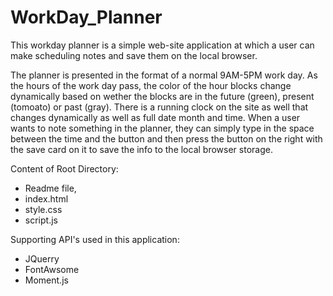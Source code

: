 # WorkDay_Planner
  This workday planner is a simple web-site application at which a user can make scheduling notes and save them on the local browser.  
  
  The planner is presented in the format of a normal 9AM-5PM work day.  As the hours of the work day pass, the color of the hour blocks change dynamically based on wether the blocks are in the future (green), present (tomoato) or past (gray).  There is a running clock on the site as well that changes dynamically as well as full date month and time.  When a user wants to note something in the planner, they can simply type in the space between the time and the button and then press the button on the right with the save card on it to save the info to the local browser storage.
  
  
  
  Content of Root Directory:
  - Readme file,
  - index.html
  - style.css
  - script.js
  
  Supporting API's used in this application:
  - JQuerry
  - FontAwsome
  - Moment.js
